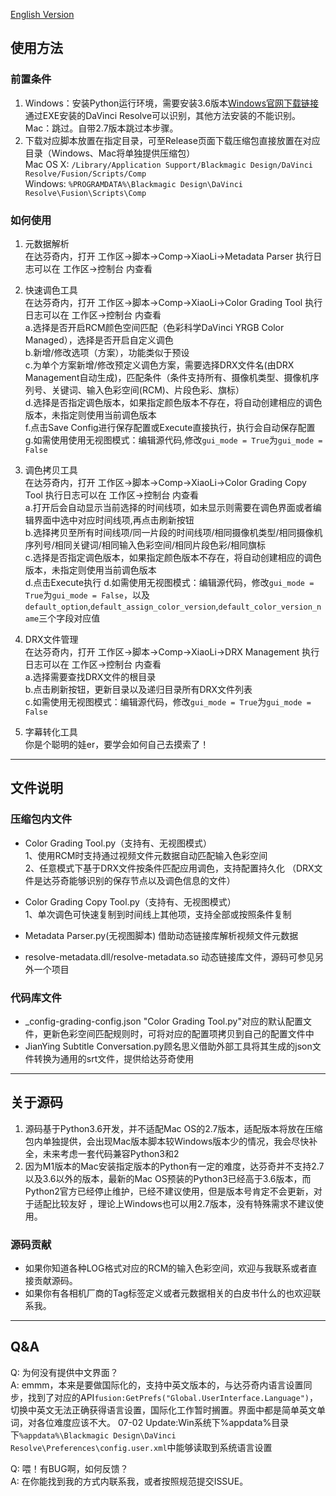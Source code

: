 [English Version](README-EN.md)
## 使用方法
### 前置条件
1. Windows：安装Python运行环境，需要安装3.6版本[Windows官网下载链接](https://www.python.org/ftp/python/3.6.8/python-3.6.8.exe) 通过EXE安装的DaVinci Resolve可以识别，其他方法安装的不能识别。<br/>
   Mac：跳过。自带2.7版本跳过本步骤。
2. 下载对应脚本放置在指定目录，可至Release页面下载压缩包直接放置在对应目录（Windows、Mac将单独提供压缩包）<br/>
  Mac OS X: `/Library/Application Support/Blackmagic Design/DaVinci Resolve/Fusion/Scripts/Comp`<br/>
  Windows: `%PROGRAMDATA%\Blackmagic Design\DaVinci Resolve\Fusion\Scripts\Comp`
   
### 如何使用
1. 元数据解析<br/>
在达芬奇内，打开 工作区->脚本->Comp->XiaoLi->Metadata Parser 执行日志可以在 工作区->控制台 内查看


2. 快速调色工具<br/>
在达芬奇内，打开 工作区->脚本->Comp->XiaoLi->Color Grading Tool 执行日志可以在 工作区->控制台 内查看<br/>
  a.选择是否开启RCM颜色空间匹配（色彩科学DaVinci YRGB Color Managed），选择是否开启自定义调色<br/>
  b.新增/修改选项（方案），功能类似于预设<br/>
  c.为单个方案新增/修改预定义调色方案，需要选择DRX文件名(由DRX Management自动生成)，匹配条件（条件支持所有、摄像机类型、摄像机序列号、关键词、输入色彩空间(RCM)、片段色彩、旗标）<br/>
  d.选择是否指定调色版本，如果指定颜色版本不存在，将自动创建相应的调色版本，未指定则使用当前调色版本<br/>
  f.点击Save Config进行保存配置或Execute直接执行，执行会自动保存配置<br/>
  g.如需使用使用无视图模式：编辑源代码,修改`gui_mode = True`为`gui_mode = False`
   

3. 调色拷贝工具<br/>
在达芬奇内，打开 工作区->脚本->Comp->XiaoLi->Color Grading Copy Tool 执行日志可以在 工作区->控制台 内查看<br/>
  a.打开后会自动显示当前选择的时间线项，如未显示则需要在调色界面或者编辑界面中选中对应时间线项,再点击刷新按钮<br/>
  b.选择拷贝至所有时间线项/同一片段的时间线项/相同摄像机类型/相同摄像机序列号/相同关键词/相同输入色彩空间/相同片段色彩/相同旗标<br/>
  c.选择是否指定调色版本，如果指定颜色版本不存在，将自动创建相应的调色版本，未指定则使用当前调色版本<br/>
  d.点击Execute执行
  d.如需使用无视图模式：编辑源代码，修改`gui_mode = True`为`gui_mode = False`，以及`default_option`,`default_assign_color_version`,`default_color_version_name`三个字段对应值


4. DRX文件管理<br/>
在达芬奇内，打开 工作区->脚本->Comp->XiaoLi->DRX Management 执行日志可以在 工作区->控制台 内查看<br/>
  a.选择需要查找DRX文件的根目录<br/>
  b.点击刷新按钮，更新目录以及递归目录所有DRX文件列表<br/>
  c.如需使用无视图模式：编辑源代码，修改`gui_mode = True`为`gui_mode = False`

5. 字幕转化工具<br/>
你是个聪明的娃er，要学会如何自己去摸索了！

---
## 文件说明
### 压缩包内文件
* Color Grading Tool.py（支持有、无视图模式）<br/>
  1、使用RCM时支持通过视频文件元数据自动匹配输入色彩空间<br/>
  2、任意模式下基于DRX文件按条件匹配应用调色，支持配置持久化 （DRX文件是达芬奇能够识别的保存节点以及调色信息的文件） 
  

* Color Grading Copy Tool.py（支持有、无视图模式）<br/>
  1、单次调色可快速复制到时间线上其他项，支持全部或按照条件复制<br/>


* Metadata Parser.py(无视图脚本) 借助动态链接库解析视频文件元数据


* resolve-metadata.dll/resolve-metadata.so 动态链接库文件，源码可参见另外一个项目

### 代码库文件
* _config-grading-config.json "Color Grading Tool.py"对应的默认配置文件，更新色彩空间匹配规则时，可将对应的配置项拷贝到自己的配置文件中
* JianYing Subtitle Conversation.py顾名思义借助外部工具将其生成的json文件转换为通用的srt文件，提供给达芬奇使用

---
## 关于源码
1. 源码基于Python3.6开发，并不适配Mac OS的2.7版本，适配版本将放在压缩包内单独提供，会出现Mac版本脚本较Windows版本少的情况，我会尽快补全，未来考虑一套代码兼容Python3和2
2. 因为M1版本的Mac安装指定版本的Python有一定的难度，达芬奇并不支持2.7以及3.6以外的版本，最新的Mac OS预装的Python3已经高于3.6版本，而Python2官方已经停止维护，已经不建议使用，但是版本号肯定不会更新，对于适配比较友好
，理论上Windows也可以用2.7版本，没有特殊需求不建议使用。
   
### 源码贡献
* 如果你知道各种LOG格式对应的RCM的输入色彩空间，欢迎与我联系或者直接贡献源码。
* 如果你有各相机厂商的Tag标签定义或者元数据相关的白皮书什么的也欢迎联系我。

---
## Q&A
Q: 为何没有提供中文界面？<br/>
A: emmm，本来是要做国际化的，支持中英文版本的，与达芬奇内语言设置同步，找到了对应的API`fusion:GetPrefs("Global.UserInterface.Language")`，切换中英文无法正确获得语言设置，国际化工作暂时搁置。界面中都是简单英文单词，对各位难度应该不大。
07-02 Update:Win系统下%appdata%目录下`%appdata%\Blackmagic Design\DaVinci Resolve\Preferences\config.user.xml`中能够读取到系统语言设置


Q: 喂！有BUG啊，如何反馈？<br/>
A: 在你能找到我的方式内联系我，或者按照规范提交ISSUE。

